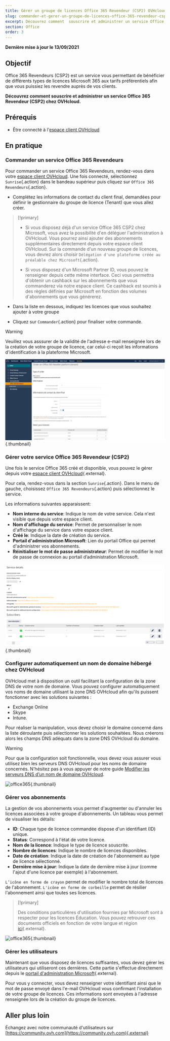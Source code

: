 ```yaml
---
title: Gérer un groupe de licences Office 365 Revendeur (CSP2) OVHcloud
slug: commander-et-gerer-un-groupe-de-licences-office-365-revendeur-csp2-ovh
excerpt: Découvrez comment  souscrire et administrer un service Office 365 Revendeur (CSP2) chez OVHcloud
section: Office
order: 3
---
```


**Dernière mise à jour le 13/09/2021**

## Objectif

Office 365 Revendeurs (CSP2) est un service vous permettant de bénéficier de différents types de licences Microsoft 365 aux tarifs préférentiels afin que vous puissiez les revendre auprès de vos clients.

**Découvrez comment  souscrire et administrer un service Office 365 Revendeur (CSP2) chez OVHcloud.**

## Prérequis

- Être connecté à l'[espace client OVHcloud](https://www.ovh.com/auth/?action=gotomanager&from=https://www.ovh.com/fr/&ovhSubsidiary=fr)

## En pratique

### Commander un service Office 365 Revendeurs

Pour commander un service Office 365 Revendeurs, rendez-vous dans votre [espace client OVHcloud](https://www.ovh.com/auth/?action=gotomanager&from=https://www.ovh.com/fr/&ovhSubsidiary=fr). Une fois connecté, sélectionnez `Sunrise`{.action} dans le bandeau supérieur puis cliquez sur `Office 365 Revendeurs`{.action}.

- Complétez les informations de contact du client final, demandées pour définir le gestionnaire du groupe de licence (Tenant) que vous allez créer. 

> [!primary]
>
> - Si vous disposez déjà d'un service Office 365 CSP2 chez Microsoft, vous avez la possibilité d'en déléguer l'administration à OVHcloud. Vous pourrez ainsi ajouter des abonnements supplémentaires directement depuis votre espace client OVHcloud. Sur la commande d'un nouveau groupe de licences, vous devrez alors choisir `Délégation d'une plateforme créée au préalable chez Microsoft`{.action}.
>
> - Si vous disposez d'un Microsoft Partner ID, vous pouvez le renseigner depuis cette même interface. Ceci vous permettra d'obtenir un cashback sur les abonnements que vous commanderez via notre espace client. Ce cashback est soumis à des règles définies par Microsoft en fonction des volumes d'abonnements que vous générerez.
>

- Dans la liste en dessous, indiquez les licences que vous souhaitez ajouter à votre groupe

- Cliquez sur `Commander`{.action} pour finaliser votre commande.

> [!warning]
>
> Veuillez vous asssurer de la validité de l'adresse e-mail renseignée lors de la création de votre groupe de licence, car celui-ci reçoit les informations d'identification à la plateforme Microsoft.
>

![office365](images/csp2-01.png){.thumbnail}

### Gérer votre service Office 365 Revendeur (CSP2)

Une fois le service Office 365 créé et disponible, vous pouvez le gérer depuis votre [espace client OVHcloud](https://www.ovh.com/auth/?action=gotomanager&from=https://www.ovh.com/fr/&ovhSubsidiary=fr){.external}.

Pour cela, rendez-vous dans la section `Sunrise`{.action}. Dans le menu de gauche, choisissez `Office 365 Revendeurs`{.action} puis sélectionnez le service.

Les informations suivantes apparaissent: 

- **Nom interne du service**: Indique le nom de votre service. Cela n'est visible que depuis votre espace client.
- **Nom d'affichage du service**: Permet de personnaliser le nom d'affichage du service dans votre espace client.
- **Créé le**: Indique la date de création du service.
- **Portail d'administration Microsoft**: Lien du portail Office qui permet d'administrer vos abonnements.
- **Réinitialiser le mot de passe administrateur**: Permet de modifier le mot de passe de connexion au portail d’administration Microsoft.

![office365](images/sunrise_office365_CSP2_services_details.png){.thumbnail}

### Configurer automatiquement un nom de domaine hébergé chez OVHcloud

OVHcloud met à disposition un outil facilitant la configuration de la zone DNS de votre nom de domaine. Vous pouvez configurer automatiquement vos noms de domaine utilisant la zone DNS OVHcloud afin qu'ils puissent fonctionner avec les solutions suivantes :

- Exchange Online
- Skype 
- Intune.

Pour réaliser la manipulation, vous devez choisir le domaine concerné dans la liste déroulante puis sélectionner les solutions souhaitées. Nous créerons alors les champs DNS adéquats dans la zone DNS OVHcloud du domaine.

> [!warning]
> Pour que la configuration soit fonctionnelle, vous devez vous assurer vous utilisez bien les serveurs DNS OVHcloud pour les noms de domaine concernés. N'hésitez pas à vous appuyer de notre guide [Modifier les serveurs DNS d’un nom de domaine OVHcloud](https://docs.ovh.com/fr/domains/generalites-serveurs-dns/).

![office365](images/sunrise_office365_CSP2_automatic_domain_configuration.png){.thumbnail}

### Gérer vos abonnements 

La gestion de vos abonnements vous permet d'augmenter ou d'annuler les licences associées à votre groupe d'abonnements. Un tableau vous permet de visualiser les détails:

- **ID**: Chaque type de licence commandée dispose d'un identifiant (ID) unique.
- **Status**: Correspond à l'état de votre licence.
- **Nom de la licence**: Indique le type de licence souscrite.
- **Nombre de licences**: Indique le nombre de licences disponibles.
- **Date de création**: Indique la date de création de l'abonnement au type de licence sélectionné.
- **Dernière mise à jour**: Indique la date de dernière mise à jour (comme l'ajout d'une licence par exemple) à l'abonnement.

`L’icône en forme de crayon` permet de modifier le nombre total de licences de l'abonnement. `L'icône en forme de corbeille` permet de résilier l'abonnement ainsi que toutes ses licences.

> [!primary]
>
> Des conditions particulières d'utilisation fournies par Microsoft sont à respecter pour les licences Éducation. Vous pouvez retrouver ces documents officiels en fonction de votre langue et région [ici](http://www.microsoftvolumelicensing.com/DocumentSearch.aspx?Mode=2&Keyword=AcademicQualEdUserDef){.external}.
>

![office365](images/sunrise_office365_CSP2_Subscribers.png){.thumbnail}

### Gérer les utilisateurs

Maintenant que vous disposez de licences suffisantes, vous devez gérer les utilisateurs qui utiliseront ces dernières. Cette partie s'effectue directement depuis le [portail d'administration Microsoft](https://portal.office.com/Admin/Default.aspx){.external}.

Pour vous y connecter, vous devez renseigner votre identifiant ainsi que le mot de passe envoyé dans l'e-mail OVHcloud vous confirmant l'installation de votre groupe de licences. Ces informations sont envoyées à l'adresse renseignée lors de la création du groupe de licences.

## Aller plus loin

Échangez avec notre communauté d'utilisateurs sur [https://community.ovh.com](https://community.ovh.com){.external}
